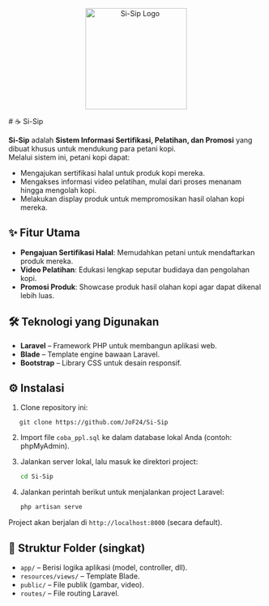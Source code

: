 <p align="center">
  <img src="public/gambar/logo.jpg" alt="Si-Sip Logo" width="200"/>
</p>
# ☕ Si-Sip

**Si-Sip** adalah **Sistem Informasi Sertifikasi, Pelatihan, dan Promosi** yang dibuat khusus untuk mendukung para petani kopi.  
Melalui sistem ini, petani kopi dapat:
- Mengajukan sertifikasi halal untuk produk kopi mereka.
- Mengakses informasi video pelatihan, mulai dari proses menanam hingga mengolah kopi.
- Melakukan display produk untuk mempromosikan hasil olahan kopi mereka.

## ✨ Fitur Utama
- **Pengajuan Sertifikasi Halal**: Memudahkan petani untuk mendaftarkan produk mereka.
- **Video Pelatihan**: Edukasi lengkap seputar budidaya dan pengolahan kopi.
- **Promosi Produk**: Showcase produk hasil olahan kopi agar dapat dikenal lebih luas.

## 🛠️ Teknologi yang Digunakan
- **Laravel** – Framework PHP untuk membangun aplikasi web.
- **Blade** – Template engine bawaan Laravel.
- **Bootstrap** – Library CSS untuk desain responsif.

## ⚙️ Instalasi

1. Clone repository ini:
````
   git clone https://github.com/JoF24/Si-Sip
````

2. Import file `coba_ppl.sql` ke dalam database lokal Anda (contoh: phpMyAdmin).
3. Jalankan server lokal, lalu masuk ke direktori project:

   ```bash
   cd Si-Sip
   ```
4. Jalankan perintah berikut untuk menjalankan project Laravel:

   ```bash
   php artisan serve
   ```

Project akan berjalan di `http://localhost:8000` (secara default).

## 📂 Struktur Folder (singkat)

* `app/` – Berisi logika aplikasi (model, controller, dll).
* `resources/views/` – Template Blade.
* `public/` – File publik (gambar, video).
* `routes/` – File routing Laravel.
